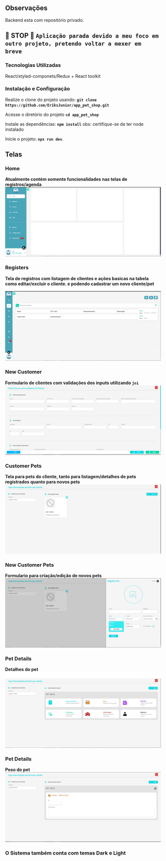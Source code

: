 ## **Observações**
Backend esta com repositório privado.

## **🛑 STOP 🛑** **`Aplicação parada devido a meu foco em outro projeto, pretendo voltar a mexer em breve`**

### Tecnologias Utilizadas
  React/styled-componets/Redux + React toolkit

### Instalação e Configuração

Realize o clone do projeto usando: **`git clone https://github.com/EriksJunior/app_pet_shop.git`**

Acesse o diretório do projeto **`cd app_pet_shop`**

Instale as dependências: **`npm install`** obs: certifique-se de ter node instalado

Inicie o projeto: **`npx run dev`**.

## Telas

### Home
**Atualmente contém somente funcionalidades nas telas de registros/agenda**
![Tela inicial](demo/home.PNG)

### Registers
**Tela de registros com listagem de clientes e ações basicas na tabela como editar/excluir o cliente. e podendo cadastrar um novo cliente/pet**
![Tela de registros](demo/registers.PNG)

### New Customer
**Formulario de clientes com validações dos inputs utilizando `joi`**
![Formulario de clientes](demo/new_customer.PNG)

### Customer Pets
**Tela para pets do cliente, tanto para listagem/detalhes de pets registrados quanto para novos pets**
![Tela de pets do cliente selecionado](demo/customer_pets.PNG)

### New Customer Pets
**Formulario para criação/edição de novos pets**
![Formulario de pets](demo/new_customer_pet.PNG)

### Pet Details
**Detalhes do pet**
![Formulario de clientes](demo/pet_details.PNG)

### Pet Details
**Peso do pet**
![Formulario de clientes](demo/pet_weight.PNG)

### O Sistema também conta com temas Dark e Light